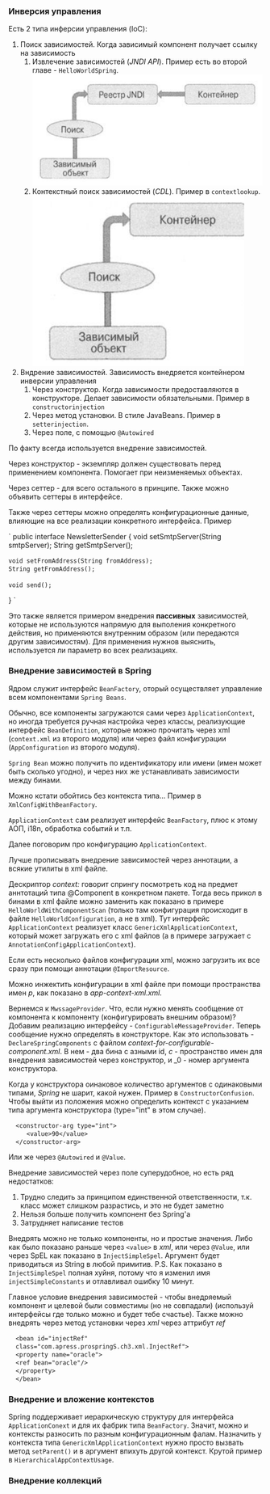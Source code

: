 ### Инверсия управления
Есть 2 типа инферсии управления (IoC):
1. Поиск зависимостей. Когда зависимый компонент получает ссылку на зависимость
   1. Извлечение зависимостей (_JNDI API_). Пример есть во второй главе - `HelloWorldSpring`.
   ![img.png](img.png)
   2. Контекстный поиск зависимостей (_CDL_). Пример в `contextlookup`.
   ![img_1.png](img_1.png)
2. Вндрение зависимостей. Зависимость внедряется контейнером инверсии управления
   1. Через конструктор. Когда зависимости предоставляются в конструкторе. Делает зависимости обязательными. Пример в 
   `constructorinjection`
   2. Через метод установки. В стиле JavaBeans. Пример в `setterinjection`. 
   3. Через поле, с помощью `@Autowired`
   
По факту всегда используется внедрение зависимостей.

Через конструктор - экземпляр должен существовать перед применением компонента. Помогает при неизменяемых объектах.

Через сеттер - для всего остального в принципе. Также можно объявить сеттеры в интерфейсе. 

Также через сеттеры можно определять конфигурационные данные, влияющие на все реализации конкретного интерфейса. Пример 

`
public interface NewsletterSender {
void setSmtpServer(String smtpServer);
String getSmtpServer();

    void setFromAddress(String fromAddress); 
    String getFromAddress();

    void send(); 
}
`

Это также является примером внедрения **пассивных** зависимостей, которые не используются напрямую для выполения 
конкретного действия, но применяются внутренним образом (или передаются другим зависимостям). Для применения нужнов 
выяснить, используется ли параметр во всех реализациях.

### Внедрение зависимостей в Spring

Ядром служит интерфейс `BeanFactory`, оторый осуществляет управление всем компонентами `Spring Beans`. 

Обычно, все компоненты загружаются сами через `ApplicationContext`, но иногда требуется ручная настройка через классы, 
реализующие интерфейс `BeanDefinition`, которые можно прочитать через xml (`context.xml` из второго модуля) или через 
файл конфигурации (`AppConfiguration` из второго модуля).

`Spring Bean` можно получить по идентификатору или имени (имен может быть сколько угодно), и через них же устанавливать 
зависимости между бинами.

Можно кстати обойтись без контекста типа... Пример в `XmlConfigWithBeanFactory`.

`ApplicationContext` сам реализует интерфейс `BeanFactory`, плюс к этому АОП, i18n, обработка событий и т.п.

Далее поговорим про конфигурацию `ApplicationContext`.

Лучше прописывать внедрение зависимостей через аннотации, а всякие утилиты в xml файле.

Дескриптор _context: <component-scan>_ говорит спрингу посмотреть код на предмет аннтотаций типа @Component в конкретном 
пакете. Тогда весь прикол в бинами в xml файле можно заменить как показано в примере `HelloWorldWithComponentScan` 
(только там конфигурация происходит в файле `HelloWorldConfiguration`, а не в xml). Тут интерфейс `ApplicationContext` 
реализует класс `GenericXmlApplicationContext`, который может загружать его с xml файлов (а в примере загружает с 
`AnnotationConfigApplicationContext`).

Если есть несколько файлов конфигурации xml, можно загрузить их все сразу при помощи аннотации `@ImportResource`.

Можно инжектить конфигурации в xml файле при помощи пространства имен _p_, как показано в _app-context-xml.xml_.

Вернемся к `MwssageProvider`. Что, если нужно менять сообщение от компонента к компоненту (конфигурировать внешним 
образом)? Добавим реализацию интерфейсу - `ConfigurableMessageProvider`. Теперь сообщение нужно определять в 
конструкторе. Как это использовать - `DeclareSpringComponents` с файлом _context-for-configurable-component.xml_.
В нем - два бина с азными id, _c_ - пространство имен для внедрения зависимостей через конструктор, и _0 - номер 
аргумента конструктора.

Когда у конструктора оинаковое количество аргументов с одинаковыми типами, _Spring_ не шарит, какой нужен. Пример в 
`ConstructorConfusion`. Чтобы выйти из положения можно определить контекст с указанием типа аргумента конструктора
(type="int" в этом случае).

      <constructor-arg type="int">
         <value>90</value>
      </constructor-arg>

Или же через `@Autowired` и `@Value`.

Внедрение зависимостей через поле суперудобное, но есть ряд недостатков:
1. Трудно следить за принципом единственной ответственности, т.к. класс может слишком разрастись, и это не будет заметно
2. Нельзя больше получить компонент без Spring'a
3. Затрудняет написание тестов

Внедрять можно не только компоненты, но и простые значения. Либо как было показано раньше через `<value>` в _xml_, или 
через `@Value`, или через SpEL как показано в `InjectSimpleSpel`. Аргумент будет приводиться из String в любой примитив.
P.S. Как показано в `InjectSimpleSpel` полная хуйня, потому что я изменил имя `injectSimpleConstants` и отлавливал 
ошибку 10 минут.

Главное условие внедрения зависимостей - чтобы внедряемый компонент и целевой были совместимы (но не совпадали) (используй интерфейсы где
только можно и будет тебе счастье). Также можно внедрять через метод установки через _xml_ через аттрибут _ref_

      <bean id="injectRef"
      class="com.apress.prospringS.chЗ.xml.InjectRef">
      <property name="oracle">
      <ref bean="oracle"/>
      </property>
      </bean>

### Внедрение и вложение контекстов

Spring поддерживает иерархическую структуру для интерфейса `ApplicationConext` и для их фабрик типа `BeanFactory`. 
Значит, можно и контексты разносить по разным конфигурационным фалам. Назначить у контекста типа 
`GenericXmlApplicationContext` нужно просто вызвать метод `setParent()` и в аргумент впихуть другой контекст. Крутой 
пример в `HierarchicalAppContextUsage`.

### Внедрение коллекций








